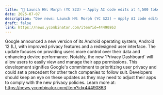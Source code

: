 ```yaml
---
title: "🤖 Launch HN: Morph (YC S23) – Apply AI code edits at 4,500 tokens/sec"
date: 2025-07-07
description: "Dev news: Launch HN: Morph (YC S23) – Apply AI code edits at 4,500 tokens/sec"
draft: false
link: https://news.ycombinator.com/item?id=44490863
---
```


Google announced a new version of its Android operating system, Android 12 (L), with improved privacy features and a redesigned user interface. The update focuses on providing users more control over their data and enhancing device performance. Notably, the new 'Privacy Dashboard' will allow users to easily view and manage their app permissions. This development signifies Google's commitment to prioritizing user privacy and could set a precedent for other tech companies to follow suit. Developers should keep an eye on these updates as they may need to adjust their apps to comply with the new privacy policies. Learn more at: https://news.ycombinator.com/item?id=44490863
